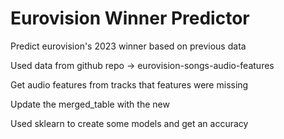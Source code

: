 # Eurovision Winner Predictor
 Predict eurovision's 2023 winner based on previous data

Used data from github repo -> eurovision-songs-audio-features

Get audio features from tracks that features were missing

Update the merged_table with the new

Used sklearn to create some models and get an accuracy